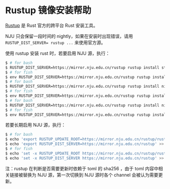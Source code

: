 
# Rustup 镜像安装帮助

[Rustup](https://rustup.rs/) 是 Rust 官方的跨平台 Rust 安装工具。

NJU 只会保留一段时间的 nightly，如果在安装时出现错误，请用 `RUSTUP_DIST_SERVER= rustup ...` 来使用官方源。

使用 rustup 安装 rust 时，若要启用 NJU 源，执行：


```bash
$ # for bash
$ RUSTUP_DIST_SERVER=https://mirror.nju.edu.cn/rustup rustup install stable # for stable
$ # for fish
$ env RUSTUP_DIST_SERVER=https://mirror.nju.edu.cn/rustup rustup install stable # for stable
$ # for bash
$ RUSTUP_DIST_SERVER=https://mirror.nju.edu.cn/rustup rustup install nightly # for nightly
$ # for fish
$ env RUSTUP_DIST_SERVER=https://mirror.nju.edu.cn/rustup rustup install nightly # for nightly
$ # for bash
$ RUSTUP_DIST_SERVER=https://mirror.nju.edu.cn/rustup rustup install nightly-YYYY-mm-dd
$ # for fish
$ env RUSTUP_DIST_SERVER=https://mirror.nju.edu.cn/rustup rustup install nightly-YYYY-mm-dd
```

若要长期启用 NJU 源，执行：

```bash
$ # for bash
$ echo 'export RUSTUP_UPDATE_ROOT=https://mirror.nju.edu.cn/rustup/rustup' >> ~/.bash_profile
$ echo 'export RUSTUP_DIST_SERVER=https://mirror.nju.edu.cn/rustup' >> ~/.bash_profile
$ # for fish
$ echo 'set -x RUSTUP_UPDATE_ROOT https://mirror.nju.edu.cn/rustup/rustup' >> ~/.config/fish/config.fish
$ echo 'set -x RUSTUP_DIST_SERVER https://mirror.nju.edu.cn/rustup' >> ~/.config/fish/config.fish
```

注：rustup 在判断是否需要更新时依赖于 toml 的 sha256 ，由于 toml 内容中相关链接被替换为 NJU 源，第一次切换到 NJU 源时各个 channel 会被认为需要更新。

